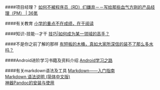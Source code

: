 

####项目经理？
[如何不被程序员（RD）们嫌弃－－写给那些血气方刚的产品经理（PM） | 36氪](http://www.36kr.com/p/212020.html)

####有关教育
[小学的重点不在成绩，在于阅读](http://edu.qq.com/a/20141117/044106.htm)  

####知识-技能--才干
[技巧|如何成为某一领域的高手？](http://mp.weixin.qq.com/s?__biz=MjM5NTg2MTQ2MQ==&amp;mid=203092264&amp;idx=2&amp;sn=eedcaea1467faf474d9aaebd0c1ca48b&amp;scene=1#rd)

####不是你之前了解的那样
[有短板的木桶，真如大家所深信的装不了那么多水吗？](http://daily.zhihu.com/story/4520359)  

####Android进阶学习书籍及资料介绍
[Android学习之路](http://stormzhang.com/android/2014/07/07/learn-android-from-rookie/)

####有关markdown语法及工具
[Markdown——入门指南](http://www.jianshu.com/p/1e402922ee32/)  
[Markdown 语法说明 (简体中文版)](http://wowubuntu.com/markdown/)  
[神器Pandoc的安装与使用](http://zhouyichu.com/misc/Pandoc.html)  
